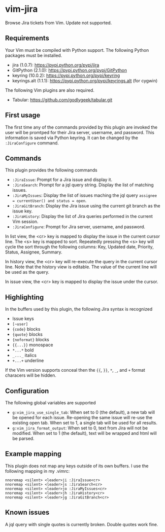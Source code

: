 # vim-jira

Browse Jira tickets from Vim.  Update not supported.

## Requirements

Your Vim must be compiled with Python support.  The following Python packages
must be installed.
* jira (1.0.7): https://pypi.python.org/pypi/jira
* GitPython (2.1.0): https://pypi.python.org/pypi/GitPython
* keyring (10.0.2): https://pypi.python.org/pypi/keyring
* keyrings.alt (1.1.1): https://pypi.python.org/pypi/keyrings.alt (for cygwin)

The following Vim plugins are also required.
* Tabular: https://github.com/godlygeek/tabular.git

## First usage

The first time any of the commands provided by this plugin are invoked the
user will be promtped for their Jira server, username, and password.  This
information is saved via Python keyring.  It can be changed by the
`:JiraConfigure` command.

## Commands

This plugin provides the following commands

* `:JiraIssue`: Prompt for a Jira issue and display it.
* `:JiraSearch`: Prompt for a jql query string.  Display the list of matching issues.
* `:JiraMyIssues`: Display the list of issues maching the jql query `assignee = currentUser() and status = open`.
* `:JiraGitBranch`: Display the Jira issue using the current git branch as the issue key.
* `:JiraHistory`: Display the list of Jira queries performed in the current Vim session.
* `:JiraConfigure`: Prompt for Jira server, username, and password.

In list view, the &lt;cr&gt; key is mapped to display the issue in the current
cursor line.  The &lt;s&gt; key is mapped to sort.  Repeatedly pressing the
&lt;s&gt; key will cycle the sort through the following columns: Key, Updated
date, Priority, Status, Assignee, Summary.

In history view, the &lt;cr&gt; key will re-execute the query in the current
cursor line.  Note that the history view is editable.  The value of the
current line will be used as the query.

In issue view, the &lt;cr&gt; key is mapped to display the issue under the
cursor.

## Highlighting

In the buffers used by this plugin, the following Jira syntax is recognized

* Issue keys
* `[~user]`
* `{code}` blocks
* `{quote}` blocks
* `{noformat}` blocks
* `{{...}}` monospace
* `*...*` bold
* `_..._` italics
* `+...+` underline

If the Vim version supports conceal then the `{{`, `}}`, `*`, `_`, and `+`
format characers will be hidden.

## Configuration

The following global variables are supported

* `g:vim_jira_use_single_tab`: When set to 0 (the default), a new tab will be
  opened for each issue.  Re-opening the same issue will re-use the existing
  open tab.  When set to 1, a single tab will be used for all results.
* `g:vim_jira_format_output`: When set to 0, text from Jira will not be
  modified.  When set to 1 (the default), text will be wrapped and html will
  be parsed.

## Example mapping

This plugin does not map any keys outside of its own buffers.  I use the
following mapping in my .vimrc:

    nnoremap <silent> <leader>ji :JiraIssue<cr>
    nnoremap <silent> <leader>js :JiraSearch<cr>
    nnoremap <silent> <leader>jo :JiraMyIssues<cr>
    nnoremap <silent> <leader>jh :JiraHistory<cr>
    nnoremap <silent> <leader>jg :JiraGitBranch<cr>

## Known issues

A jql query with single quotes is currently broken.  Double quotes work fine.


